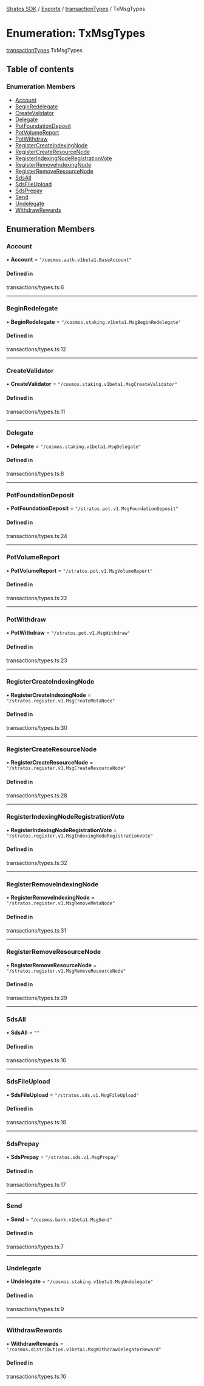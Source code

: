 [Stratos SDK](../README.md) / [Exports](../modules.md) / [transactionTypes](../modules/transactionTypes.md) / TxMsgTypes

# Enumeration: TxMsgTypes

[transactionTypes](../modules/transactionTypes.md).TxMsgTypes

## Table of contents

### Enumeration Members

- [Account](transactionTypes.TxMsgTypes.md#account)
- [BeginRedelegate](transactionTypes.TxMsgTypes.md#beginredelegate)
- [CreateValidator](transactionTypes.TxMsgTypes.md#createvalidator)
- [Delegate](transactionTypes.TxMsgTypes.md#delegate)
- [PotFoundationDeposit](transactionTypes.TxMsgTypes.md#potfoundationdeposit)
- [PotVolumeReport](transactionTypes.TxMsgTypes.md#potvolumereport)
- [PotWithdraw](transactionTypes.TxMsgTypes.md#potwithdraw)
- [RegisterCreateIndexingNode](transactionTypes.TxMsgTypes.md#registercreateindexingnode)
- [RegisterCreateResourceNode](transactionTypes.TxMsgTypes.md#registercreateresourcenode)
- [RegisterIndexingNodeRegistrationVote](transactionTypes.TxMsgTypes.md#registerindexingnoderegistrationvote)
- [RegisterRemoveIndexingNode](transactionTypes.TxMsgTypes.md#registerremoveindexingnode)
- [RegisterRemoveResourceNode](transactionTypes.TxMsgTypes.md#registerremoveresourcenode)
- [SdsAll](transactionTypes.TxMsgTypes.md#sdsall)
- [SdsFileUpload](transactionTypes.TxMsgTypes.md#sdsfileupload)
- [SdsPrepay](transactionTypes.TxMsgTypes.md#sdsprepay)
- [Send](transactionTypes.TxMsgTypes.md#send)
- [Undelegate](transactionTypes.TxMsgTypes.md#undelegate)
- [WithdrawRewards](transactionTypes.TxMsgTypes.md#withdrawrewards)

## Enumeration Members

### Account

• **Account** = ``"/cosmos.auth.v1beta1.BaseAccount"``

#### Defined in

transactions/types.ts:6

___

### BeginRedelegate

• **BeginRedelegate** = ``"/cosmos.staking.v1beta1.MsgBeginRedelegate"``

#### Defined in

transactions/types.ts:12

___

### CreateValidator

• **CreateValidator** = ``"/cosmos.staking.v1beta1.MsgCreateValidator"``

#### Defined in

transactions/types.ts:11

___

### Delegate

• **Delegate** = ``"/cosmos.staking.v1beta1.MsgDelegate"``

#### Defined in

transactions/types.ts:8

___

### PotFoundationDeposit

• **PotFoundationDeposit** = ``"/stratos.pot.v1.MsgFoundationDeposit"``

#### Defined in

transactions/types.ts:24

___

### PotVolumeReport

• **PotVolumeReport** = ``"/stratos.pot.v1.MsgVolumeReport"``

#### Defined in

transactions/types.ts:22

___

### PotWithdraw

• **PotWithdraw** = ``"/stratos.pot.v1.MsgWithdraw"``

#### Defined in

transactions/types.ts:23

___

### RegisterCreateIndexingNode

• **RegisterCreateIndexingNode** = ``"/stratos.register.v1.MsgCreateMetaNode"``

#### Defined in

transactions/types.ts:30

___

### RegisterCreateResourceNode

• **RegisterCreateResourceNode** = ``"/stratos.register.v1.MsgCreateResourceNode"``

#### Defined in

transactions/types.ts:28

___

### RegisterIndexingNodeRegistrationVote

• **RegisterIndexingNodeRegistrationVote** = ``"/stratos.register.v1.MsgIndexingNodeRegistrationVote"``

#### Defined in

transactions/types.ts:32

___

### RegisterRemoveIndexingNode

• **RegisterRemoveIndexingNode** = ``"/stratos.register.v1.MsgRemoveMetaNode"``

#### Defined in

transactions/types.ts:31

___

### RegisterRemoveResourceNode

• **RegisterRemoveResourceNode** = ``"/stratos.register.v1.MsgRemoveResourceNode"``

#### Defined in

transactions/types.ts:29

___

### SdsAll

• **SdsAll** = ``""``

#### Defined in

transactions/types.ts:16

___

### SdsFileUpload

• **SdsFileUpload** = ``"/stratos.sds.v1.MsgFileUpload"``

#### Defined in

transactions/types.ts:18

___

### SdsPrepay

• **SdsPrepay** = ``"/stratos.sds.v1.MsgPrepay"``

#### Defined in

transactions/types.ts:17

___

### Send

• **Send** = ``"/cosmos.bank.v1beta1.MsgSend"``

#### Defined in

transactions/types.ts:7

___

### Undelegate

• **Undelegate** = ``"/cosmos.staking.v1beta1.MsgUndelegate"``

#### Defined in

transactions/types.ts:9

___

### WithdrawRewards

• **WithdrawRewards** = ``"/cosmos.distribution.v1beta1.MsgWithdrawDelegatorReward"``

#### Defined in

transactions/types.ts:10
